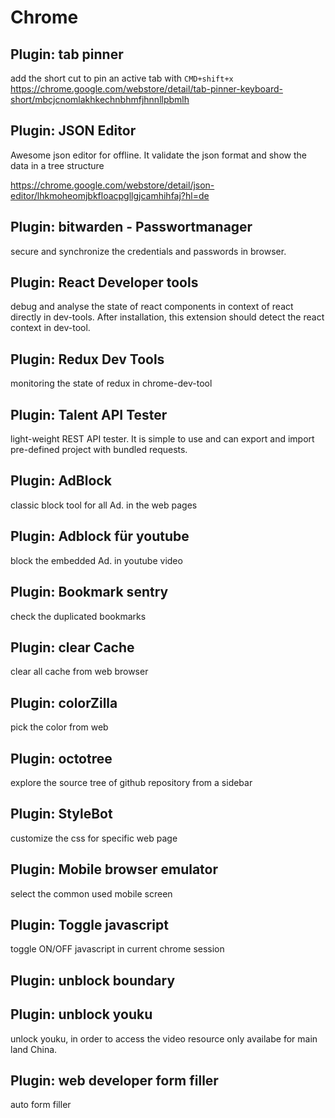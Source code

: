 # Chrome

## Plugin: tab pinner

add the short cut to pin an active tab with `CMD+shift+x`
<https://chrome.google.com/webstore/detail/tab-pinner-keyboard-short/mbcjcnomlakhkechnbhmfjhnnllpbmlh>

## Plugin: JSON Editor

Awesome json editor for offline. It validate the json format and show the data in a
tree structure

<https://chrome.google.com/webstore/detail/json-editor/lhkmoheomjbkfloacpgllgjcamhihfaj?hl=de>

## Plugin: bitwarden - Passwortmanager

secure and synchronize the credentials and passwords in browser.

## Plugin: React Developer tools

debug and analyse the state of react components in context of react directly in dev-tools. After installation, this extension should detect the react context in dev-tool.

## Plugin: Redux Dev Tools

monitoring the state of redux in chrome-dev-tool

## Plugin: Talent API Tester

light-weight REST API tester. It is simple to use and can export and import pre-defined project with bundled requests.

## Plugin: AdBlock

classic block tool for all Ad. in the web pages

## Plugin: Adblock für youtube

block the embedded Ad. in youtube video

## Plugin: Bookmark sentry

check the duplicated bookmarks

## Plugin: clear Cache

clear all cache from web browser

## Plugin: colorZilla

pick the color from web

## Plugin: octotree

explore the source tree of github repository from a sidebar

## Plugin: StyleBot

customize the css for specific web page

## Plugin: Mobile browser emulator

select the common used mobile screen

## Plugin: Toggle javascript

toggle ON/OFF javascript in current chrome session

## Plugin: unblock boundary

## Plugin: unblock youku

unlock youku, in order to access the video resource only availabe for main land China.

## Plugin: web developer form filler

auto form filler

